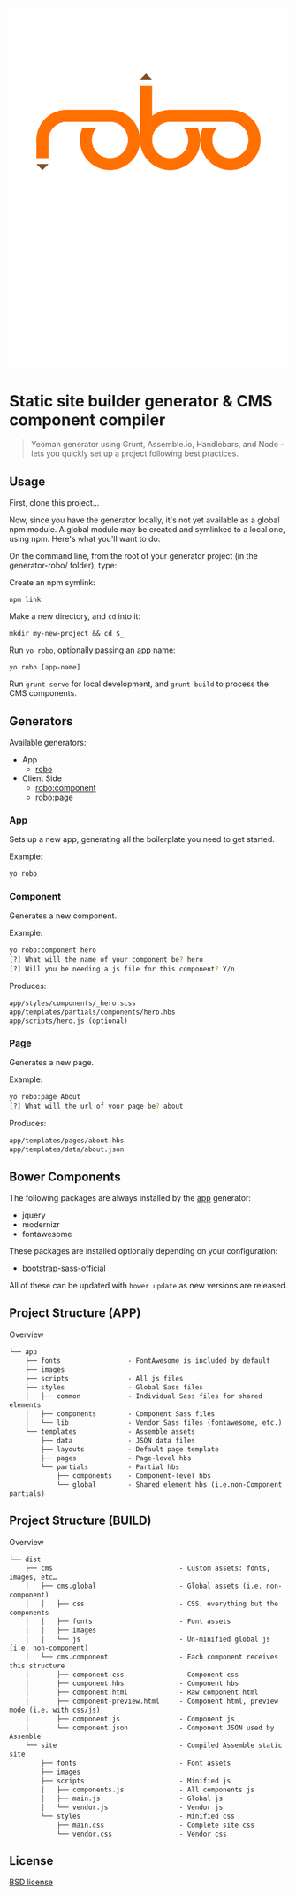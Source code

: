![Robo Logo](https://github.com/rsbowers/generator-robo/blob/master/robo.svg)

# Static site builder generator & CMS component compiler

> Yeoman generator using Grunt, Assemble.io, Handlebars, and Node - lets you quickly set up a project following best practices.


## Usage

First, clone this project...

Now, since you have the generator locally, it's not yet available as a global npm module. A global module may be created and symlinked to a local one, using npm. Here's what you'll want to do:

On the command line, from the root of your generator project (in the generator-robo/ folder), type:

Create an npm symlink:
```
npm link
```

Make a new directory, and `cd` into it:
```
mkdir my-new-project && cd $_
```

Run `yo robo`, optionally passing an app name:
```
yo robo [app-name]
```

Run `grunt serve` for local development, and `grunt build` to process the CMS components.

## Generators

Available generators:

* App
    - [robo](#app)
* Client Side
    - [robo:component](#component)
    - [robo:page](#page)

### App
Sets up a new app, generating all the boilerplate you need to get started.

Example:
```bash
yo robo
```

### Component
Generates a new component.


Example:
```bash
yo robo:component hero
[?] What will the name of your component be? hero
[?] Will you be needing a js file for this component? Y/n
```

Produces:

    app/styles/components/_hero.scss
    app/templates/partials/components/hero.hbs
    app/scripts/hero.js (optional)

### Page
Generates a new page.

Example:
```bash
yo robo:page About
[?] What will the url of your page be? about
```

Produces:

    app/templates/pages/about.hbs
    app/templates/data/about.json


## Bower Components

The following packages are always installed by the [app](#app) generator:

* jquery
* modernizr
* fontawesome

These packages are installed optionally depending on your configuration:

* bootstrap-sass-official

All of these can be updated with `bower update` as new versions are released.

## Project Structure (APP)

Overview

    └── app
        ├── fonts                 - FontAwesome is included by default
        ├── images                
        ├── scripts               - All js files
        ├── styles                - Global Sass files
        │   ├── common            - Individual Sass files for shared elements
        │   ├── components        - Component Sass files
        │   └── lib               - Vendor Sass files (fontawesome, etc.)
        └── templates             - Assemble assets
            ├── data              - JSON data files
            ├── layouts           - Default page template
            ├── pages             - Page-level hbs
            └── partials          - Partial hbs
                ├── components    - Component-level hbs
                └── global        - Shared element hbs (i.e.non-Component partials)

## Project Structure (BUILD)

Overview

    └── dist
        ├── cms                                - Custom assets: fonts, images, etc…
        │   ├── cms.global                     - Global assets (i.e. non-component)
        │   │   ├── css                        - CSS, everything but the components
        │   │   ├── fonts                      - Font assets
        │   │   ├── images                     
        │   │   └── js                         - Un-minified global js (i.e. non-component)
        │   └── cms.component                  - Each component receives this structure
        │       ├── component.css              - Component css
        │       ├── component.hbs              - Component hbs
        │       ├── component.html             - Raw component html
        │       ├── component-preview.html     - Component html, preview mode (i.e. with css/js)
        │       ├── component.js               - Component js
        │       └── component.json             - Component JSON used by Assemble
        └── site                               - Compiled Assemble static site
            ├── fonts                          - Font assets
            ├── images                         
            ├── scripts                        - Minified js
            │   ├── components.js              - All components js
            │   ├── main.js                    - Global js
            │   └── vendor.js                  - Vendor js
            └── styles                         - Minified css
                ├── main.css                   - Complete site css
                └── vendor.css                 - Vendor css



## License

[BSD license](http://opensource.org/licenses/bsd-license.php)
